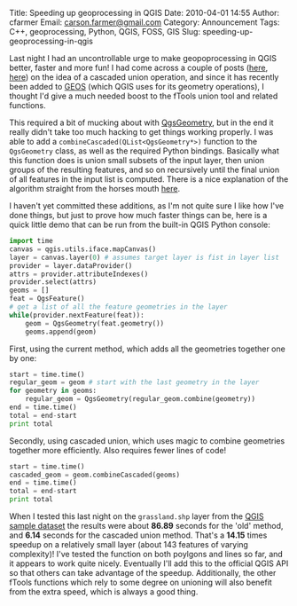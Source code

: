 Title: Speeding up geoprocessing in QGIS
Date: 2010-04-01 14:55
Author: cfarmer
Email: carson.farmer@gmail.com
Category: Announcement
Tags: C++, geoprocessing, Python, QGIS, FOSS, GIS
Slug: speeding-up-geoprocessing-in-qgis

Last night I had an uncontrollable urge to make geopoprocessing in QGIS
better, faster and more fun! I had come across a couple of posts
([here][], [here][1]) on the idea of a cascaded union operation, and
since it has recently been added to [GEOS][] (which QGIS uses for its
geometry operations), I thought I'd give a much needed boost to the
fTools union tool and related functions.
<!--more-->

This required a bit of mucking about with [QgsGeometry][], but in the
end it really didn't take too much hacking to get things working
properly. I was able to add a `combineCascaded(QList<QgsGeometry*>)`
function to the `QgsGeometry` class, as well as the required Python
bindings. Basically what this function does is union small subsets of
the input layer, then union groups of the resulting features, and so on
recursively until the final union of all features in the input list is
computed. There is a nice explanation of the algorithm straight from the
horses mouth [here][].

I haven't yet committed these additions, as I'm not quite sure I like
how I've done things, but just to prove how much faster things can be,
here is a quick little demo that can be run from the built-in QGIS
Python console:

```python
import time
canvas = qgis.utils.iface.mapCanvas()
layer = canvas.layer(0) # assumes target layer is fist in layer list
provider = layer.dataProvider()
attrs = provider.attributeIndexes()
provider.select(attrs)
geoms = []
feat = QgsFeature()
# get a list of all the feature geometries in the layer
while(provider.nextFeature(feat)):
    geom = QgsGeometry(feat.geometry())
    geoms.append(geom)
```
First, using the current method, which adds all the geometries together one by one:

```python
start = time.time()
regular_geom = geom # start with the last geometry in the layer
for geometry in geoms:
    regular_geom = QgsGeometry(regular_geom.combine(geometry))
end = time.time()
total = end-start
print total
```

Secondly, using cascaded union, which uses magic to combine geometries together
more efficiently. Also requires fewer lines of code!

```python
start = time.time()
cascaded_geom = geom.combineCascaded(geoms)
end = time.time()
total = end-start
print total
```

When I tested this last night on the `grassland.shp` layer from the
[QGIS sample dataset][] the results were about **86.89** seconds for the
'old' method, and **6.14** seconds for the cascaded union method. That's
a **14.15** times speedup on a relatively small layer (about 143
features of varying complexity)! I've tested the function on both
poylgons and lines so far, and it appears to work quite nicely.
Eventually I'll add this to the official QGIS API so that others can
take advantage of the speedup. Additionally, the other fTools functions
which rely to some degree on unioning will also benefit from the extra
speed, which is always a good thing.

[here]: http://lin-ear-th-inking.blogspot.com/search?q=cascaded
[1]: http://blog.cleverelephant.ca/2009/01/must-faster-unions-in-postgis-14.html
[GEOS]: http://trac.osgeo.org/geos/
[QgsGeometry]: http://doc.qgis.org/stable/classQgsGeometry.html
[QGIS sample dataset]: http://www.qgis.org/en/download/sample-data.html
